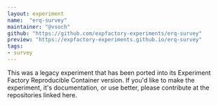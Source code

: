 ```yaml
---
layout: experiment
name:  "erq-survey"
maintainer: "@vsoch"
github: "https://github.com/expfactory-experiments/erq-survey"
preview: "https://expfactory-experiments.github.io/erq-survey"
tags:
- survey
---
```


This was a legacy experiment that has been ported into its Experiment Factory Reproducible Container version. If you'd like to make the experiment, it's documentation, or use better, please contribute at the repositories linked here.

